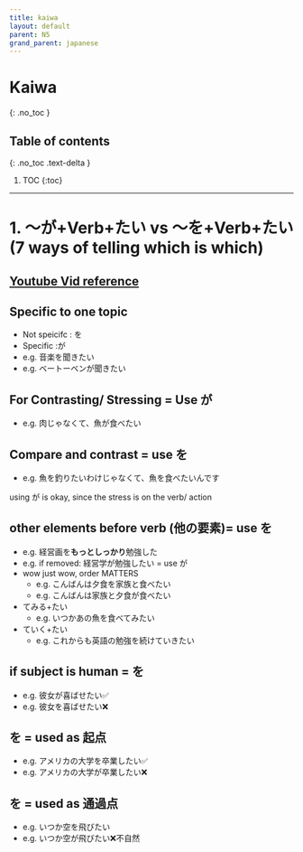 ```yaml
---
title: kaiwa
layout: default
parent: N5
grand_parent: japanese
---
```

# Kaiwa
{: .no_toc }

## Table of contents
{: .no_toc .text-delta }

1. TOC
{:toc}

---

# 1. ～が+Verb+たい vs ～を+Verb+たい (7 ways of telling which is which)

## [Youtube Vid reference](https://www.youtube.com/watch?v=lNf3EOyiTGI)

## Specific to one topic
- Not speicifc : を
- Specific :が
- e.g. 音楽を聞きたい
- e.g. ベートーベンが聞きたい

## For Contrasting/ Stressing = Use が
- e.g. 肉じゃなくて、魚が食べたい

## Compare and contrast = use を
- e.g. 魚を釣りたいわけじゃなくて、魚を食べたいんです

using が is okay, since the stress is on the verb/ action

## other elements before verb (他の要素)= use を
- e.g. 経営画を**もっとしっかり**勉強した
- e.g. if removed: 経営学が勉強したい = use が
- wow just wow, order MATTERS
    - e.g. こんばんは夕食を家族と食べたい
    - e.g. こんばんは家族と夕食が食べたい
- てみる+たい
    - e.g. いつかあの魚を食べてみたい
- ていく+たい
    - e.g. これからも英語の勉強を続けていきたい

    
## if subject is human = を
- e.g. 彼女が喜ばせたい✅
- e.g. 彼女を喜ばせたい❌

## を = used as 起点
- e.g. アメリカの大学を卒業したい✅
- e.g. アメリカの大学が卒業したい❌

## を = used as 通過点
- e.g. いつか空を飛びたい
- e.g. いつか空が飛びたい❌不自然
